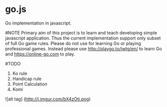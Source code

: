 # go.js
Go implementation in javascript.

#NOTE
Primary aim of this project is to learn and teach developing simple javascript application.
Thus the current implementation support only subset of full Go game rules.
Please do not use for learning Go or playing professional games.
Instead please use http://playgo.to/iwtg/en/ to learn Go and https://online-go.com to play.

#TODO
1. Ko rule
2. Handicap rule
3. Point Calculation
4. Komi

![alt tag] (http://i.imgur.com/bX4zOti.png)
